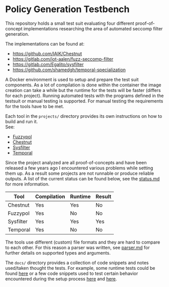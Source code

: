 # Policy Generation Testbench
This repository holds a small test suit evaluating four different proof-of-concept implementations researching the area of automated seccomp filter generation. 

The implementations can be found at:
- https://github.com/IAIK/Chestnut
- https://gitlab.com/iot-aalen/fuzz-seccomp-filter
- https://gitlab.com/Egalito/sysfilter
- https://github.com/shamedgh/temporal-specialization

A Docker environment is used to setup and prepare the test suit components. As a lot of compilation is done within the container the image creation can take a while but the runtime for the tests will be faster (differs for each project). Running automated tests with the programs defined in the testsuit or manual testing is supported. For manual testing the requirements for the tools have to be met.

Each tool in the `projects/` directory provides its own instructions on how to build and run it.  
See:
- [Fuzzypol](projects/fuzzypol/README.md)
- [Chestnut](projects/chestnut/README.md)
- [Sysfilter](projects/sysfilter/README.md)
- [Temporal](projects/temporal/README.md)

Since the project analyzed are all proof-of-concepts and have been released a few years ago I encountered various problems while setting them up. As a result some projects are not runnable or produce reliable outputs. A list of the current status can be found below, see the [status.md](docs/markdown/status.md) for more information.

Tool | Compilation | Runtime | Result
--- | --- | --- | ---
Chestnut | Yes | Yes | No 
Fuzzypol | Yes | No | No
Sysfilter | Yes | Yes | Yes
Temporal | Yes | No | No

The tools use different (custom) file formats and they are hard to compare to each other. For this reason a parser was written, see [parser.md](docs/markdown/parser.md) for further details on supported types and arguments.

The `docs/` directory provides a collection of code snippets and notes used/taken thought the tests. For example, some runtime tests could be found [here](docs/runtime_tests/) or a few code snippets used to test certain behavior encountered during the setup process [here](docs/lief/) and [here](docs/sysfilter/address_taken.c).
